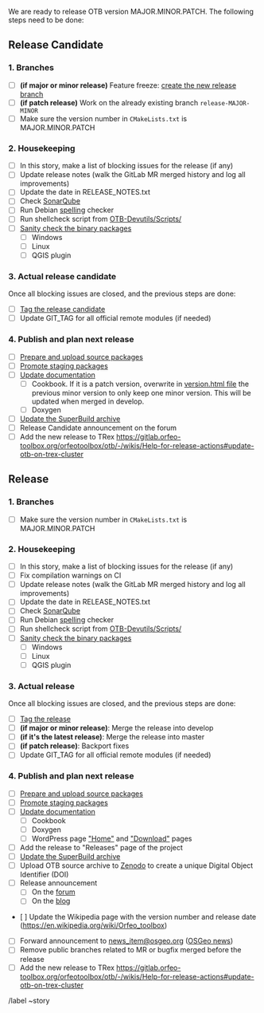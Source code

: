 We are ready to release OTB version MAJOR.MINOR.PATCH. The following steps need to be done:

## Release Candidate

### 1. Branches

* [ ] **(if major or minor release)** Feature freeze: [create the new release branch](https://gitlab.orfeo-toolbox.org/orfeotoolbox/otb/wikis/Help-for-release-actions#create-release-branch)
* [ ] **(if patch release)** Work on the already existing branch `release-MAJOR-MINOR`
* [ ] Make sure the version number in `CMakeLists.txt` is MAJOR.MINOR.PATCH

### 2. Housekeeping
* [ ] In this story, make a list of blocking issues for the release (if any)
* [ ] Update release notes (walk the GitLab MR merged history and log all improvements)
* [ ] Update the date in RELEASE_NOTES.txt
* [ ] Check [SonarQube](https://sonar.orfeo-toolbox.org/dashboard?id=orfeotoolbox-otb)
* [ ] Run Debian [spelling](https://gitlab.orfeo-toolbox.org/orfeotoolbox/otb/wikis/Help-for-release-actions#spelling-check) checker
* [ ] Run shellcheck script from [OTB-Devutils/Scripts/](https://gitlab.orfeo-toolbox.org/orfeotoolbox/otb-devutils/blob/master/Scripts/run_shellcheck.sh)
* [ ] [Sanity check the binary packages](https://gitlab.orfeo-toolbox.org/orfeotoolbox/otb/wikis/Help-for-release-actions#standalone-packages-sanity-check)
    * [ ] Windows
    * [ ] Linux
    * [ ] QGIS plugin

### 3. Actual release candidate

Once all blocking issues are closed, and the previous steps are done:
* [ ] [Tag the release candidate](https://gitlab.orfeo-toolbox.org/orfeotoolbox/otb/wikis/Help-for-release-actions#release-tag)
* [ ] Update GIT_TAG for all official remote modules (if needed)

### 4. Publish and plan next release
* [ ]   [Prepare and upload source packages](https://gitlab.orfeo-toolbox.org/orfeotoolbox/otb/wikis/Help-for-release-actions#prepare-and-upload-source-packages)
* [ ]   [Promote staging packages](https://gitlab.orfeo-toolbox.org/orfeotoolbox/otb/wikis/Help-for-release-actions#promote-staging-packages)
* [ ]   [Update documentation](https://gitlab.orfeo-toolbox.org/orfeotoolbox/otb/wikis/Help-for-release-actions#update-documentation)
    * [ ] Cookbook. If it is a patch version, overwrite in [version.html file](https://gitlab.orfeo-toolbox.org/orfeotoolbox/otb/-/blob/develop/Documentation/Cookbook/_static/html/versions.html) the previous minor version to only keep one minor version. This will be updated when merged in develop.
    * [ ] Doxygen
* [ ] [Update the SuperBuild archive](https://gitlab.orfeo-toolbox.org/orfeotoolbox/otb/wikis/Help-for-release-actions#superbuild-archive)
* [ ] Release Candidate announcement on the forum
* [ ] Add the new release to TRex https://gitlab.orfeo-toolbox.org/orfeotoolbox/otb/-/wikis/Help-for-release-actions#update-otb-on-trex-cluster

## Release

### 1. Branches

* [ ] Make sure the version number in `CMakeLists.txt` is MAJOR.MINOR.PATCH

### 2. Housekeeping
* [ ] In this story, make a list of blocking issues for the release (if any)
* [ ] Fix compilation warnings on CI
* [ ] Update release notes (walk the GitLab MR merged history and log all improvements)
* [ ] Update the date in RELEASE_NOTES.txt
* [ ] Check [SonarQube](https://sonar.orfeo-toolbox.org/dashboard?id=orfeotoolbox-otb)
* [ ] Run Debian [spelling](https://gitlab.orfeo-toolbox.org/orfeotoolbox/otb/wikis/Help-for-release-actions#spelling-check) checker
* [ ] Run shellcheck script from [OTB-Devutils/Scripts/](https://gitlab.orfeo-toolbox.org/orfeotoolbox/otb-devutils/blob/master/Scripts/run_shellcheck.sh)
* [ ] [Sanity check the binary packages](https://gitlab.orfeo-toolbox.org/orfeotoolbox/otb/wikis/Help-for-release-actions#standalone-packages-sanity-check)
    * [ ] Windows
    * [ ] Linux
    * [ ] QGIS plugin

### 3. Actual release

Once all blocking issues are closed, and the previous steps are done:
* [ ] [Tag the release](https://gitlab.orfeo-toolbox.org/orfeotoolbox/otb/wikis/Help-for-release-actions#release-tag)
* [ ] **(if major or minor release)**: Merge the release into develop
* [ ] **(if it's the latest release)**: Merge the release into master
* [ ] **(if patch release)**: Backport fixes
* [ ] Update GIT_TAG for all official remote modules (if needed)

### 4. Publish and plan next release
* [ ]   [Prepare and upload source packages](https://gitlab.orfeo-toolbox.org/orfeotoolbox/otb/wikis/Help-for-release-actions#prepare-and-upload-source-packages)
* [ ]   [Promote staging packages](https://gitlab.orfeo-toolbox.org/orfeotoolbox/otb/wikis/Help-for-release-actions#promote-staging-packages)
* [ ]   [Update documentation](https://gitlab.orfeo-toolbox.org/orfeotoolbox/otb/wikis/Help-for-release-actions#update-documentation)
    * [ ] Cookbook
    * [ ] Doxygen
    * [ ] WordPress page ["Home"](https://www.orfeo-toolbox.org/) and ["Download"](https://www.orfeo-toolbox.org/download/) pages
* [ ] Add the release to "Releases" page of the project
* [ ] [Update the SuperBuild archive](https://gitlab.orfeo-toolbox.org/orfeotoolbox/otb/wikis/Help-for-release-actions#superbuild-archive)
* [ ] Upload OTB source archive to [Zenodo](https://zenodo.org/) to create a unique Digital Object Identifier (DOI)
* [ ] Release announcement
    * [ ] On the [forum](https://forum.orfeo-toolbox.org/)
    * [ ] On the [blog](https://www.orfeo-toolbox.org/blog/)
* [ ] Update the Wikipedia page with the version number and release date (https://en.wikipedia.org/wiki/Orfeo_toolbox)
* [ ] Forward announcement to news_item@osgeo.org ([OSGeo news](https://www.osgeo.org/foundation-news/))
* [ ] Remove public branches related to MR or bugfix merged before the release
* [ ] Add the new release to TRex https://gitlab.orfeo-toolbox.org/orfeotoolbox/otb/-/wikis/Help-for-release-actions#update-otb-on-trex-cluster

/label ~story
